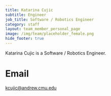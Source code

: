 ```yaml
---
title: Katarina Cujic
subtitle: Engineer
job_title: Software / Robotics Engineer
category: staff
layout: team_member_personal_page
image: /img/team/placeholder_female.png
hide_footer: true
---
```


Katarina Cujic is a Software / Robotics Engineer.

# Email #
kcujic@andrew.cmu.edu
